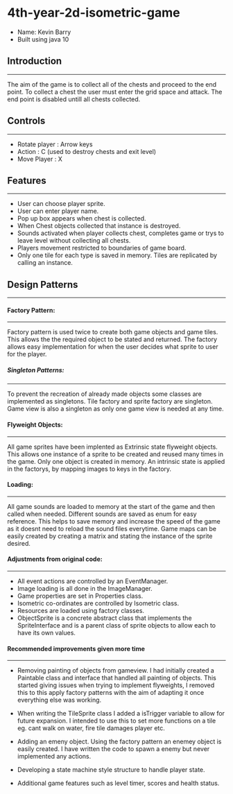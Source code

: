 # 4th-year-2d-isometric-game
- Name: Kevin Barry
- Built using java 10

## Introduction
----------
The aim of the game is to collect all of the chests and proceed to the end point.
To collect a chest the user must enter the grid space and attack.
The end point is disabled untill all chests collected.

## Controls
----------
- Rotate player	: Arrow keys
- Action		: C (used to destroy chests and exit level)
- Move Player	: X

## Features
----------
- User can choose player sprite.
- User can enter player name.
- Pop up box appears when chest is collected.
- When Chest objects collected that instance is destroyed.
- Sounds activated when player collects chest, completes game or trys to leave level without collecting all chests.
- Players movement restricted to boundaries of game board.
- Only one tile for each type is saved in memory. Tiles are replicated by calling an instance.

## Design Patterns
----------
#### Factory Pattern: 
----------
Factory pattern is used twice to create both game objects and game tiles. This allows the the required object to be stated and returned.
The factory allows easy implementation for when the user decides what sprite to user for the player.

##### Singleton Patterns:
----------
To prevent the recreation of already made objects some classes are implemented as singletons.
Tile factory and sprite factory are singleton. 
Game view is also a singleton as only one game view is needed at any time.

#### Flyweight Objects:
----------
All game sprites have been implented as Extrinsic state flyweight objects. 
This allows one instance of a sprite to be created and reused many times in the game.
Only one object is created in memory.
An intrinsic state is applied in the factorys, by mapping images to keys in the factory.

#### Loading:
----------
All game sounds are loaded to memory at the start of the game and then called when needed.
Different sounds are saved as enum for easy reference.
This helps to save memory and increase the speed of the game as it doesnt need to reload the sound files everytime.
Game maps can be easily created by creating a matrix and stating the instance of the sprite desired.

#### Adjustments from original code:
----------
- All event actions are controlled by an EventManager.
- Image loading is all done in the ImageManager.
- Game properties are set in Properties class.
- Isometric co-ordinates are controlled by Isometric class.
- Resources are loaded using factory classes.
- ObjectSprite is a concrete abstract class that implements the SpriteInterface and is a parent class of sprite objects to allow each to have its own values.

#### Recommended improvements given more time
----------
-	Removing painting of objects from gameview. 
	I had initially created a Paintable class and interface that handled all painting of objects.
	This started giving issues when trying to implement flyweights, I removed this to this apply factory patterns with the aim of adapting it once everything else was working.

-	When writing the TileSprite class I added a isTrigger variable to allow for future expansion.
	I intended to use this to set more functions on a tile eg. cant walk on water, fire tile damages player etc.

-	Adding an emeny object. Using the factory pattern an enemey object is easily created.
	I have written the code to spawn a enemy but never implemented any actions.

-	Developing a state machine style structure to handle player state.

-	Additional game features such as level timer, scores and health status.
 
 